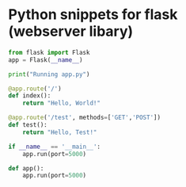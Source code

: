 # Python snippets for flask (webserver libary)

```python
from flask import Flask
app = Flask(__name__)

print("Running app.py")

@app.route('/')
def index():
	return "Hello, World!"

@app.route('/test', methods=['GET','POST'])
def test():
	return "Hello, Test!"

if __name__ == '__main__':
	app.run(port=5000)

def app():
	app.run(port=5000)

  
```
